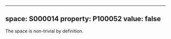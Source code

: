  ---
  space: S000014
  property: P100052
  value: false
  ---
  
  The space is non-trivial by definition.
